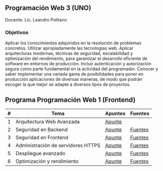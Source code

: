 ## Programación Web 3 (UNO)
Docente: Lic. Leandro Politano

### Objetivos
Aplicar los conocimientos adquiridos en la resolución de problemas concretos.
Utilizar apropiadamente las tecnologías web.
Aplicar arquitecturas modernas, técnicas de seguridad, escalabilidad y optimización del rendimiento, para garantizar el desarrollo eficiente de software en entornos de producción.
Incluir autenticación y autorización segura como parte fundamental en la actividad del programador.
Conocer y saber implementar una variada gama de posibilidades para poner en producción aplicaciones de diversas maneras, de modo que podrán escoger la que mejor se adapte a diversos tipos de proyectos.
## Programa Programación Web 1 (Frontend)

| # | Tema | Apuntes | Fuentes |
| -- | -- | -- | -- |
| 1 | Arquitectura Web Avanzada | [Apunte](doc/arquitectura.md) | |
| 2 | Seguridad en Backend      | [Apunte](doc/seguridadBE.md)  | [Fuentes](https://docs.github.com/es) |
| 3 | Seguridad en Frontend | [Apunte](doc/seguridadFE.md)| [Fuentes](https://developer.mozilla.org/es/docs/Web/HTML) |
| 4 | Administración de servidores HTTPS | [Apunte](doc/servidoresHTTPS.md) | [Fuentes](https://developer.mozilla.org/es/docs/Web/CSS) |
| 5 | Despliegue avanzado | [Apunte](doc/despliegue.md) | [Fuentes](https://getbootstrap.com) |
| 6 | Optimización y rendimiento | [Apunte](doc/optimizacion.md) | [Fuentes](https://developer.mozilla.org/es/docs/Web/JavaScript/Reference) |

